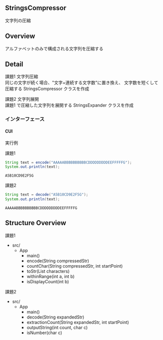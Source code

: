 ## StringsCompressor

文字列の圧縮

## Overview

アルファベットのみで構成される文字列を圧縮する

## Detail

課題1 文字列圧縮<br>
同じの文字が続く場合、"文字+連続する文字数"に置き換え、 文字数を短くして圧縮する StringsCompressor クラスを作成

課題2 文字列展開<br>
課題1 で圧縮した文字列を展開する StringsExpander クラスを作成

### インターフェース

#### CUI

実行例

課題1

``` java
String text = encode("AAAAABBBBBBBBBBCDDDDDDDDDEEFFFFFG");
System.out.println(text);
```

``` console
A5B10CD9E2F5G
```

課題2

``` java
String text = decode("A5B10CD9E2F5G");
System.out.println(text);
```

``` console
AAAAABBBBBBBBBBCDDDDDDDDDEEFFFFFG
```

## Structure Overview

課題1

- src/
    - App
        - main()
        - encode(String compressedStr)
        - countChar(String compressedStr, int startPoint)
        - toStr(List<Character> characters)
        - withinRange(int a, int b)
        - isDisplayCount(int b)

課題2

- src/
    - App
        - main()
        - decode(String expandedStr)
        - extractionCount(String expandedStr, int startPoint)
        - outputString(int count, char c)
        - isNumber(char c)
